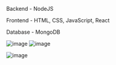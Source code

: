 Backend - NodeJS

Frontend - HTML, CSS, JavaScript, React

Database - MongoDB

![image](https://user-images.githubusercontent.com/60794589/184545859-18a297f6-a57b-451d-9655-f21983cc622a.png)
![image](https://user-images.githubusercontent.com/60794589/184545819-cc23a1cb-4c20-4718-b16b-3bed1eb24ada.png)

![image](https://user-images.githubusercontent.com/60794589/184545815-bbe521d4-ea27-4213-a054-515e3841b682.png)

